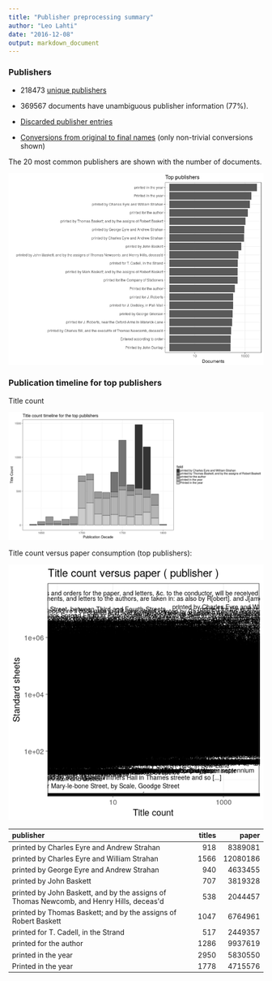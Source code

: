 ```yaml
---
title: "Publisher preprocessing summary"
author: "Leo Lahti"
date: "2016-12-08"
output: markdown_document
---
```



### Publishers

 * 218473 [unique publishers](output.tables/publisher_accepted.csv)

 * 369567 documents have unambiguous publisher information (77%). 

 * [Discarded publisher entries](output.tables/publisher_discarded.csv)

 * [Conversions from original to final names](output.tables/publisher_conversion_nontrivial.csv) (only non-trivial conversions shown)


The 20 most common publishers are shown with the number of documents. 

![plot of chunk summarypublisher2](figure/summarypublisher2-1.png)

### Publication timeline for top publishers

Title count

![plot of chunk summaryTop10pubtimeline](figure/summaryTop10pubtimeline-1.png)



Title count versus paper consumption (top publishers):

![plot of chunk publishertitlespapers](figure/publishertitlespapers-1.png)

|publisher                                                                                | titles|    paper|
|:----------------------------------------------------------------------------------------|------:|--------:|
|printed by Charles Eyre and Andrew Strahan                                               |    918|  8389081|
|printed by Charles Eyre and William Strahan                                              |   1566| 12080186|
|printed by George Eyre and Andrew Strahan                                                |    940|  4633455|
|printed by John Baskett                                                                  |    707|  3819328|
|printed by John Baskett, and by the assigns of Thomas Newcomb, and Henry Hills, deceas'd |    538|  2044457|
|printed by Thomas Baskett; and by the assigns of Robert Baskett                          |   1047|  6764961|
|printed for T. Cadell, in the Strand                                                     |    517|  2449357|
|printed for the author                                                                   |   1286|  9937619|
|printed in the year                                                                      |   2950|  5830550|
|Printed in the year                                                                      |   1778|  4715576|


